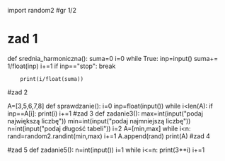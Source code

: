 
import random2
#gr 1/2
  # zad 1
def srednia_harmoniczna():
    suma=0
    i=0
    while True:
        inp=input()
        suma+= 1/float(inp)
        i+=1
        if inp=="stop":
            break

        print(i/float(suma))


#zad 2

A=[3,5,6,7,8]
def sprawdzanie():
    i=0
    inp=float(input())
    while i<len(A):
        if inp==A[i]:
            print(i)
        i+=1
#zad 3
def zadanie3():
    max=int(input("podaj największą liczbę"))
    min=int(input("podaj najmniejszą liczbę"))
    n=int(input("podaj długość tabeli"))
    i=2
    A=[min,max]
    while i<n:
        rand=random2.randint(min,max)
        i+=1
        A.append(rand)
    print(A)
#zad 4



#zad 5
def zadanie5():
    n=int(input())
    i=1
    while i<=n:
        print(3**i)
        i+=1
